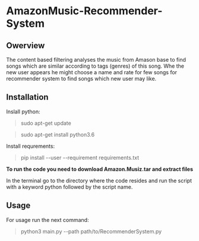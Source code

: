 # AmazonMusic-Recommender-System

## Owerview

The content based filtering analyses the music from Amason base to find songs which are similar according to tags (genres) of this song. Whe the new user appears he might choose a name and rate for few songs for recommender system to find songs which new user may like.

## Installation

Inslall python:

>sudo apt-get update

>sudo apt-get install python3.6

Install requrements:

> pip install --user --requirement requirements.txt 

**To run the code you need to download Amazon.Musiz.tar and extract files**

In the terminal go to the directory where the code resides and run the script with a keyword python followed by the script name.

## Usage

For usage run the next command:

> python3 main.py --path path/to/RecommenderSystem.py 

